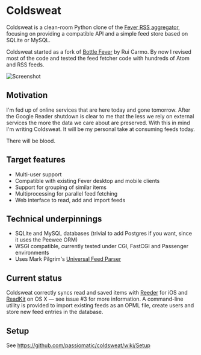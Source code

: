 # Coldsweat

Coldsweat is a clean-room Python clone of the [Fever RSS aggregator][f], focusing on providing a compatible API and a simple feed store based on SQLite or MySQL. 

Coldsweat started as a fork of [Bottle Fever][b] by Rui Carmo. By now I revised most of the code and tested the feed fetcher code with hundreds of Atom and RSS feeds. 

![Screenshot](http://lab.passiomatic.com/coldsweat/images/coldsweat-screenshot.jpg)

## Motivation

I'm fed up of online services that are here today and gone tomorrow. After the Google Reader shutdown is clear to me that the less we rely on external services the more the data we care about are preserved. With this in mind I'm writing Coldsweat. It will be my personal take at consuming feeds today. 

There will be blood.

## Target features

* Multi-user support
* Compatible with existing Fever desktop and mobile clients
* Support for grouping of similar items
* Multiprocessing for parallel feed fetching
* Web interface to read, add and import feeds

## Technical underpinnings

* SQLite and MySQL databases (trivial to add Postgres if you want, since it uses the Peewee ORM)
* WSGI compatible, currently tested under CGI, FastCGI and Passenger environments
* Uses Mark Pilgrim's [Universal Feed Parser][fp]

## Current status

Coldsweat correctly syncs read and saved items with [Reeder][r] for iOS and [ReadKit][rk] on OS X — see issue #3 for more information. A command-line utility is provided to import existing feeds as an OPML file, create users and store new feed entries in the database.

## Setup

See <https://github.com/passiomatic/coldsweat/wiki/Setup>



[fp]: https://pypi.python.org/pypi/feedparser/
[f]: http://www.feedafever.com/
[s]: https://github.com/passiomatic/coldsweat
[b]: https://github.com/rcarmo/bottle-fever
[rk]: http://readkitapp.com/
[r]: http://reederapp.com/
